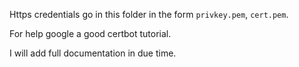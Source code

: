 Https credentials go in this folder in the form `privkey.pem`, `cert.pem`. 

For help google a good certbot tutorial. 

I will add full documentation in due time.
